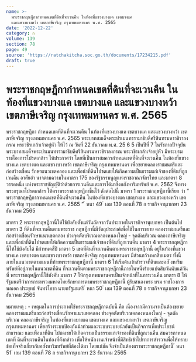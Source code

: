 ```yaml
---
name: >-
  พระราชกฤษฎีกากำหนดเขตที่ดินที่จะเวนคืน ในท้องที่แขวงบางแค เขตบางแค
  และแขวงบางหว้า เขตภาษีเจริญ กรุงเทพมหานคร พ.ศ. 2565
date: '2022-12-22'
category: ก
volume: 139
section: 78
page: 49
source: 'https://ratchakitcha.soc.go.th/documents/17234215.pdf'
draft: true
---
```


# พระราชกฤษฎีกากำหนดเขตที่ดินที่จะเวนคืน ในท้องที่แขวงบางแค เขตบางแค และแขวงบางหว้า เขตภาษีเจริญ กรุงเทพมหานคร พ.ศ. 2565

พระราชกฤษฎีกา กำหนดเขตที่ดินที่จะเวนคืน ในท้องที่แขวงบางแค เขตบางแค และแขวงบางหว้า เขตภาษีเจริญ กรุงเทพมหานคร พ.ศ. 2565 พระบาทสมเด็จพระปรเมนทรรามาธิบดีศรีสินทรมหาวชิราลงกรณ พระวชิรเกล้าเจ้าอยู่หัว ให้ไว้ ณ วันที่ 22 ธันวาคม พ.ศ. 25 6 5 เป็นปีที่ 7 ในรัชกาลปัจจุบัน พระบาทสมเด็จพระปรเมนทรรามาธิบดีศรีสินทรมหาวชิราลงกรณ พระวชิรเกล้าเจ้าอยู่หัว มีพระบรมราชโองการโปรดเกล้าฯ ให้ประกาศว่า โดยที่เป็นการสมควรกำหนดเขตที่ดินที่จะเวนคืน ในท้องที่แขวงบางแค เขตบางแค และแขวงบางหว้า เขตภาษีเจริญ กรุงเทพมหานคร เพื่อขยายคลองราชมนตรีและก่อสร้างเขื่อน รักษาแนวเขตคลอง และเพื่อนำที่ดินไปชดเชยให้เกิดความเป็นธรรมแก่เจ้าของที่ดินที่ถูกเวนคืน อาศัยอำ นาจตามความในมาตรา 175 ของรัฐธรรมนูญแห่งราชอาณาจักรไทย และมาตรา 8 วรรคหนึ่ง แห่งพระราชบัญญัติว่าด้วยการเวนคืนและการได้มาซึ่งอสังหาริมทรัพย์ พ.ศ. 2562 จึงทรงพระกรุณาโปรดเกล้าฯ ให้ตราพระราชกฤษฎีกาขึ้นไว้ ดังต่อไปนี้ มาตรา 1 พระราชกฤษฎีกานี้เรียก ว่า “ พระราชกฤษฎีกากาหนดเขตที่ดินที่จะเวนคืน ในท้องที่แขวงบางแค เขตบางแค และแขวงบางหว้า เขตภาษีเจริญ กรุงเทพมหานคร พ.ศ. 2565 ” ้ หนา 49 ่ เลม 139 ตอนที่ 78 ก ราชกิจจานุเบกษา 23 ธันวาคม 2565

มาตรา 2 พระราชกฤษฎีกานี้ให้ใช้บังคับตั้งแต่วันถัดจากวันประกาศในราชกิจจานุเบกษา เป็นต้นไป มาตรา 3 ที่ดินที่จะเวนคืนตามพระราช กฤษฎีกานี้มีวัตถุประสงค์เพื่อใช้ในการขยาย คลองราชมนตรีและก่อสร้างเขื่อนรักษาแนวเขตคลอง ช่วงจุดตัดบริเวณคลองหนองใหญ่ - จุดตัดบริเวณ คลองภาษีเจริญ และเพื่อนำที่ดินไปชดเชยให้เกิดความเป็นธรรมแก่เจ้าของที่ดินที่ถูกเวนคืน มาตรา 4 พระราชกฤษฎีกานี้ให้ใช้บังคับได้ มีกำหนดสี่ปี มาตรา 5 เขตที่ดินที่จะเวนคืนตามพระราชกฤษฎีกานี้ อยู่ในท้องที่แขวงบางแค เขตบางแค และแขวงบางหว้า เขตภาษีเจริญ กรุงเทพมหานคร มีส่วนกว้างหกสิบเมตร ทั้งนี้ ภายในแนวเขตตามแผนที่ท้ายพระราชกฤษฎีกานี้ มาตรา 6 ให้เริ่มต้นเข้าสำรวจที่ดินและอสั งหาริมทรัพย์ที่อยู่ภายในแนวเขตที่ดิน ที่จะเวนคืนตามพระราชกฤษฎีกานี้ภายในหนึ่งร้อยแปดสิบวันนับแต่วันที่ พระราชกฤษฎีกานี้ใช้บังคับ มาตรา 7 ให้กรุงเทพมหานครเป็นเจ้าหน้าที่ในการเวนคืน มาตรา 8 ให้รัฐมนตรีว่าการกระทรวงมหาดไทยรักษาการตามพระราชกฤษฎีกานี้ ผู้รับสนองพระ บรม ราชโองการ พลเอก ประยุทธ์ จันทร์โอชา นายกรัฐมนตรี ้ หนา 50 ่ เลม 139 ตอนที่ 78 ก ราชกิจจานุเบกษา 23 ธันวาคม 2565



หมายเหตุ : - เหตุผลในการประกาศใช้พระราชกฤษฎีกาฉบับนี้ คือ เนื่องจากมีความจาเป็นต้องขยาย คลองราชมนตรีและก่อสร้างเขื่อนรักษาแนวเขตคลอง ช่วงจุดตัดบริเวณคลองหนองใหญ่ - จุดตัดบริเวณ คลองภาษีเจริญ ในท้องที่แขวงบางแค เขตบางแค และแขวงบางหว้า เขตภาษีเจริญ กรุงเทพมหานคร เพื่อสร้างระบบป้องกันน้าท่วมและระบบระบายน้าอันเป็นกิจการเพื่อประโยชน์สาธารณะ และเพื่อนาที่ดิน ไปชดเชยให้เกิดความเป็นธรรมแก่เจ้าของที่ดินที่ถูกเวนคืน สมควรกาหนดเขตที่ ดินที่จะเวนคืนในท้องที่ดังกล่าว เพื่อให้พนักงานเจ้าหน้าที่มีสิทธิเข้าไปทาการสำรวจเพื่อให้ทราบข้อเท็จจริงเกี่ยวกับอสังหาริมทรัพย์ที่ต้องได้มา โดยแน่ชัด จึงจำเป็นต้องตราพระราชกฤษฎีกานี้ ้ หนา 51 ่ เลม 139 ตอนที่ 78 ก ราชกิจจานุเบกษา 23 ธันวาคม 2565
